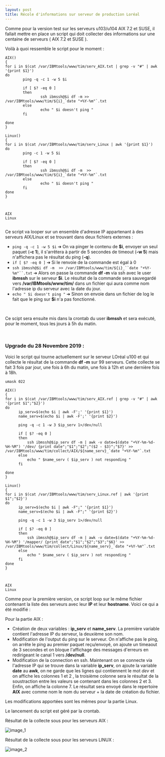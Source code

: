 ```yaml
---
layout: post
title: Récole d'informations sur serveur de production Loréal
---
```


Comme pour la version test sur les serveurs u103/u104 AIX 7.2 et SUSE, il fallait mettre en place un script qui doit collecter des informations sur une centaine de serveurs ( AIX 7.2 et SUSE ). 


Voilà à quoi ressemble le script pour le moment :
```
AIX()
{
for i in $(cat /var/IBMtools/www/tim/serv_AIX.txt | grep -v "#" | awk '{print $1}')
do
        ping -q -c 1 -w 5 $i

        if [ $? -eq 0 ]
        then
                ssh ibmssh@$i df -m >> /var/IBMtools/www/tim/${i}_`date "+%Y-%m"`.txt
        else
                echo " $i doesn't ping "
        fi

done
}

Linux()
{
for i in $(cat /var/IBMtools/www/tim/serv_Linux | awk '{print $1}')
do
        ping -c 1 -w 5 $i

        if [ $? -eq 0 ]
        then
                ssh ibmssh@$i df -m  >> /var/IBMtools/www/tim/${i}_`date "+%Y-%m"`.txt
        else
                echo " $i doesn't ping "
        fi
done
}



AIX
Linux


```


Ce script va looper sur un ensemble d'adresse IP appartenant à des serveurs AIX/Linux et se trouvant dans deux fichiers externes :

- `ping -q -c 1 -w 5 $i` ➔ On va pinger le contenu de __$i__, envoyer un seul paquet (__-c 1__), il s'arrêtera à partir de 5 secondes de timeout (__-w 5__) mais n'affichera pas le résultat du ping (__-q__).
- `if [ $? -eq 0 ]` ➔ Si le renvoie de la commande est égal à 0
- `ssh ibmssh@$i df -m  >> /var/IBMtools/www/tim/${i}_``date "+%Y-%m"``.txt` ➔ Alors on passe la commande __df -m__ via ssh avec le user __ibmssh__ sur le serveur __$i__. Le résultat de la commande sera sauvegardé vers __/var/IBMtools/www/tim/__ dans un fichier qui aura comme nom l'adresse ip du serveur avec la date du jour.
- `echo " $i doesn't ping "` ➔ Sinon on envoie dans un fichier de log le fait que le ping sur __$i__ n'a pas fonctionné.

&nbsp;

Ce scipt sera ensuite mis dans la crontab du user __ibmssh__ et sera exécuté, pour le moment, tous les jours à 5h du matin.

&nbsp;

### __Upgrade du 28 Novembre 2019 :__

Voici le script qui tourne actuellement sur le serveur LOréal u100 et qui collecte le résultat de la commande __df -m__ sur 99 serveurs. Cette collecte se fait 3 fois par jour, une fois à 6h du matin, une fois à 12h et une dernière fois à 18h.

```
umask 022

AIX()
{
for i in $(cat /var/IBMtools/www/tim/serv_AIX.ref | grep -v "#" | awk '{print $1";"$2}')
do
      ip_serv=$(echo $i | awk -F';' '{print $1}')
      name_serv=$(echo $i | awk -F';' '{print $2}')

      ping -q -c 1 -w 3 $ip_serv 1>/dev/null

      if [ $? -eq 0 ]
      then
          ssh ibmssh@$ip_serv df -m | awk -v date=$(date "+%Y-%m-%d-%H-%M") '/dev/ {print date";"$1";"$2";"($2 - $3)";"$7}' >> /var/IBMtools/www/tim/collect/AIX/${name_serv}_`date "+%Y-%m"`.txt
      else
          echo " $name_serv ( $ip_serv ) not responding "
      fi

done
}

Linux()
{
for i in $(cat /var/IBMtools/www/tim/serv_Linux.ref | awk '{print $1";"$2}')
do
      ip_serv=$(echo $i | awk -F";" '{print $1}')
      name_serv=$(echo $i | awk -F";" '{print $2}')

      ping -q -c 1 -w 3 $ip_serv 1>/dev/null

      if [ $? -eq 0 ]
      then
          ssh ibmssh@$ip_serv df -m | awk -v date=$(date "+%Y-%m-%d-%H-%M") '/mapper/ {print date";"$1";"$2";"$3";"$6}' >> /var/IBMtools/www/tim/collect/Linux/${name_serv}_`date "+%Y-%m"`.txt
      else
          echo " $name_serv ( $ip_serv ) not responding "
      fi
done
}



AIX
Linux
```

Comme pour la première version, ce script loop sur le même fichier contenant la liste des serveurs avec leur __IP__ et leur __hostname__. Voici ce qui a été modifié :

Pour la partie AIX :

- Création de deux variables : __ip_serv__ et __name_serv__. La première variable contient l'adresse IP du serveur, la deuxième son nom.
- Modification de l'output du ping sur le serveur. On n'affiche pas le ping, on arrête le ping au premier paquet reçu/envoyé, on ajoute un timeaout de 3 secondes et on bloque l'affichage des messages d'erreurs en redirigeant le canal 1 vers __/dev/null__.
- Modification de la connection en ssh. Maintenant on se connecte via l'adresse IP qui se trouve dans la variable __ip_serv__, on ajoute la variable __date__ au __awk__, on ne garde que les lignes qui contiennent le mot _dev_ et on affiche les colonnes 1 et 2 , la troisième colonne sera le résultat de la soustraction entre les valeurs se contenant dans les colonnes 2 et 3. Enfin, on affiche la colonne 7. Le résultat sera envoyé dans le repertoire __AIX__ avec comme nom le nom du serveur + la date de création du fichier.

Les modifications apportées sont les mêmes pour la partie Linux. 

Le lancement du script est géré par la crontab. 

Résultat de la collecte sous pour les serveurs AIX :

![image_1](https://zupimages.net/up/19/48/sbub.png)


Résultat de la collecte sous pour les serveurs LINUX :

![image_2](https://zupimages.net/up/19/48/ckxt.png)
